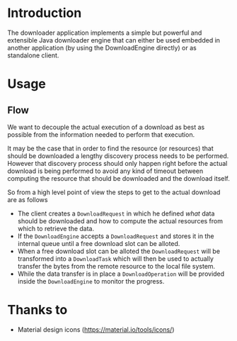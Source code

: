 # Introduction

The downloader application implements a simple but powerful and extensible
Java downloader engine that can either be used embedded in another application
(by using the DownloadEngine directly) or as standalone client.

# Usage

## Flow

We want to decouple the actual execution of a download as best as possible from the information needed to perform that execution.

It may be the case that in order to find the resource (or resources) that should be downloaded a lengthy discovery process needs to be performed.
However that discovery process should only happen right before the actual download is being performed to avoid any kind of timeout between computing the resource that should be downloaded and the download itself.

So from a high level point of view the steps to get to the actual download are as follows

* The client creates a `DownloadRequest` in which he defined *what* data should be downloaded and how to compute the actual resources from which to retrieve the data.
* If the `DownloadEngine` accepts a `DownloadRequest` and stores it in the internal queue until a free download slot can be alloted.
* When a free download slot can be alloted the `DownloadRequest` will be transformed into a `DownloadTask` which will then be used to actually transfer the bytes from the remote resource to the local file system.
* While the data transfer is in place a `DownloadOperation` will be provided inside the `DownloadEngine` to monitor the progress.

# Thanks to

* Material design icons (https://material.io/tools/icons/)
